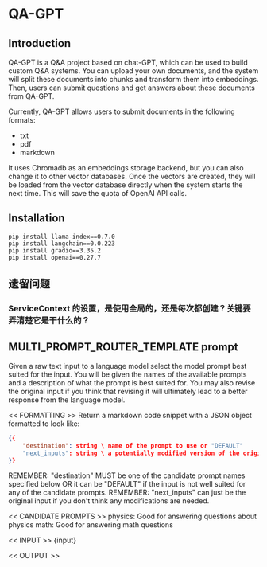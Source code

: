 # QA-GPT

## Introduction

QA-GPT is a Q&A project based on chat-GPT, which can be used to build custom Q&A systems. You can upload your own documents, and the system will split these documents into chunks and transform them into embeddings. Then, users can submit questions and get answers about these documents from QA-GPT.

Currently, QA-GPT allows users to submit documents in the following formats:

- txt
- pdf
- markdown

It uses Chromadb as an embeddings storage backend, but you can also change it to other vector databases. Once the vectors are created, they will be loaded from the vector database directly when the system starts the next time. This will save the quota of OpenAI API calls.

## Installation

```
pip install llama-index==0.7.0
pip install langchain==0.0.223
pip install gradio==3.35.2
pip install openai==0.27.7
```

## 遗留问题

### ServiceContext 的设置，是使用全局的，还是每次都创建？关键要弄清楚它是干什么的？

## MULTI_PROMPT_ROUTER_TEMPLATE prompt

Given a raw text input to a language model select the model prompt best suited for the input. You will be given the names of the available prompts and a description of what the prompt is best suited for. You may also revise the original input if you think that revising it will ultimately lead to a better response from the language model.

<< FORMATTING >>
Return a markdown code snippet with a JSON object formatted to look like:

```json
{{
    "destination": string \ name of the prompt to use or "DEFAULT"
    "next_inputs": string \ a potentially modified version of the original input
}}
```

REMEMBER: "destination" MUST be one of the candidate prompt names specified below OR it can be "DEFAULT" if the input is not well suited for any of the candidate prompts.
REMEMBER: "next_inputs" can just be the original input if you don't think any modifications are needed.

<< CANDIDATE PROMPTS >>
physics: Good for answering questions about physics
math: Good for answering math questions

<< INPUT >>
{input}

<< OUTPUT >>
